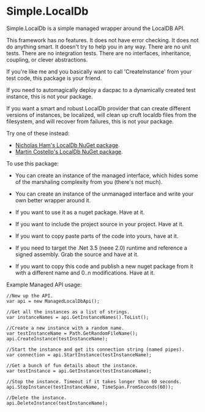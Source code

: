 # Simple.LocalDb

Simple.LocalDb is a simple managed wrapper around the LocalDB API.

This framework has no features. It does not have error checking. It does not do anything smart. It doesn't try to help you in any way. There are no unit tests. There are no integration tests. There are no interfaces, inheritance, coupling, or clever abstractions.

If you're like me and you basically want to call 'CreateInstance' from your test code, this package is your friend.

If you need to automagically deploy a dacpac to a dynamically created test instance, this is not your package.

If you want a smart and robust LocalDb provider that can create different versions of instances, be localized, will clean up cruft localdb files from the filesystem, and will recover from failures, this is not your package.

Try one of these instead:

 - [Nicholas Ham's LocalDb NuGet package](https://www.nuget.org/packages/SqlLocalDb.Dac/).
 -  [Martin Costello's  LocalDb NuGet package](https://www.nuget.org/packages/SqlLocalDb.Dac/).

To use this package:

- You can create an instance of the managed interface, which hides some of the marshaling complexity from you (there's not much).

- You can create an instance of the unmanaged interface and write your own better wrapper around it.

- If you want to use it as a nuget package. Have at it.

- If you want to include the project source in your project. Have at it.

- If you want to copy paste parts of the code into yours, have at it.

- If you need to target the .Net 3.5 (neee 2.0) runtime and reference a signed assembly. Grab the source and have at it.
- If you want to copy this code and publish a new nuget package from it with a different name and 0..n modifications. Have at it.

Example Managed API usage:

```
//New up the API.
var api = new ManagedLocalDbApi();

//Get all the instances as a list of strings.
var instanceNames = api.GetInstanceNames().ToList();

//Create a new instance with a random name.
var testInstanceName = Path.GetRandomFileName();
api.CreateInstance(testInstanceName);

//Start the instance and get its connection string (named pipes).
var connection = api.StartInstance(testInstanceName);

//Get a bunch of fun details about the instance.
var testInstance = api.GetInstance(testInstanceName);

//Stop the instance. Timeout if it takes longer than 60 seconds.
api.StopInstance(testInstanceName, TimeSpan.FromSeconds(60));

//Delete the instance.
api.DeleteInstance(testInstanceName);
```


